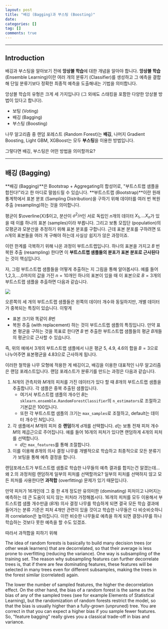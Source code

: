 ```yaml
---
layout: post
title: "배깅 (Bagging)과 부스팅 (Boosting)"
date: 
categories: []
tag: []
comments: true
---
```




---
## Introduction

배깅과 부스팅을 알아보기 전에 **앙상블 학습**에 대한 개념을 알아야 합니다. 
**앙상블 학습** (Ensemble Learning)이란 여러 개의 분류기 (Classifier)를 생성하고 그 예측을 결합해 단일 분류기보다 정확한 최종적 예측을 도출해내는 기법을 의미합니다.

앙상블 학습의 유형은 크게 세 가지입니다 (그 외에도 스태킹을 포함한 다양한 앙상블 방법이 있다고 합니다).
* 보팅 (Voting)
* 배깅 (Bagging)
* 부스팅 (Boosting) 

나무 알고리즘 중 랜덤 포레스트 (Random Forest)는 **배깅**, 나머지 Gradient Boosting, Light GBM, XGBoost는 모두 **부스팅**을 이용한 방법입니다.

그렇다면 배깅, 부스팅은 어떤 방법을 의미할까요?

----
## 배깅 (Bagging)

**배깅 (Bagging)**은 Bootstrap + Aggregating의 합성어로, "부트스트랩 샘플을 합친다!"라고 한 마디로 말씀드릴 수 있습니다. **부트스트랩 (Bootstrap)**이란 원래 통계학에서 표본 분포 (Sampling Distribution)을 구하기 위해 데이터를 여러 번 복원 추출 (resampling)하는 것을 의미합니다.

평균이 $\overline{X}$이고, 분산이 $\sigma^2/n$인 서로 독립인 $n$개의 데이터 $X_1,\ldots X_n$가 있을 때 이를 하나의 표본 (samples)이라 부릅니다. 그리고 보통 모집단 (population)의 모평균과 모분산을 추정하기 위해 표본 분포를 구합니다.
근데 표본 분포를 구하려면 또 $n$개의 표본들을 여러 개 구해야 하는데 사실상 쉽지가 않은 과정이죠.

이런 한계를 극복하기 위해 나온 과정이 부트스트랩입니다. 하나의 표본을 가지고 $B$ 번 복원 추출 (resampling) 한다면 이 **부트스트랩 샘플들의 분포가 표본 분포로 근사된다**는 것이 핵심입니다. 

자, 그럼 부트스트랩 샘플들을 어떻게 추출하는 지 그림을 통해 알아봅시다.
예를 들어 1,2,3,...,0까지의 값을 가진 $n=10$개인 하나의 표본이 있을 때 이 표본으로 $B=3$개의 부트스트랩 샘플을 추출하면 다음과 같습니다.

![](../../images/tree-bootstrap.png)

오른쪽의 세 개의 부트스트랩 샘플들은 왼쪽의 데이터 개수와 동일하지만, 개별 데이터가 중복되는 특징이 있습니다. 이렇게 
* 표본 크기와 똑같이 $B$번
* 복원 추출 (with replacement)
하는 것이 부트스트랩 샘플의 특징입니다.
만약 표본 평균을 구하는 것을 목표로 한다면 $B$ 번 추출한 부트스트랩 샘플들의 평균 $B$개들의 평균으로 근사할 수 있습니다. 

즉, 위의 예에서 3개의 부트스트랩 샘플에서 나온 평균 5, 4.9, 4.6의 합을 $B=3$으로 나누어주면 표본평균을 4.83으로 근사하게 됩니다. 


이러한 철학을 나무 모형에 적용한 게 배깅이고, 배깅을 이용한 대표적인 나무 알고리즘은 랜덤 포레스트입니다. 
랜덤 포레스트가 분류기를 만드는 과정은 다음과 같습니다. 

1. $N$개의 관측치와 $M$개의 피처를 가진 데이터가 있다 할 때 $B$개의 부트스트랩 샘플을 추출합니다. 각 샘플은 중복 추출된 샘플입니다. 
    * 여기서 부트스트랩 샘플의 개수인 $B$는 `sklearn.ensemble.RandomForestClassifier`의 `n_estimators`로 조절하고 기본값은 100입니다.
    * 또한 각 부트스트랩 샘플의 크기는 `max_samples`로 조절하고, default는 데이터 개수인 $N$입니다.
2. 각 샘플에서 $M$개의 피처 중 **랜덤**하게 $d$개를 선택합니다. $d$는 보통 전채 피처 개수 $M$의 제곱근으로 주어집니다. 예를 들어 16개의 피처가 있다면 랜덤하게 4개의 피처를 선택합니다.
    * $d$는 `max_features`를 통해 조절합니다.
3. 이를 이용해 $B$개의 의사 결정 나무를 개별적으로 학습하고 최종적으로 모든 분류기가 보팅을 통해 예측 결정을 합니다.

랜덤포레스트가 부트스트랩 샘플로 학습한 나무들의 예측 결과를 합치는건 알겠는데... 왜 2.의 과정처럼 랜덤하게 일부의 피처를 선택할까요?
일부의 피처를 선택하지 않고 모든 피처를 사용한다면 **과적합** (overfitting) 문제가 있기 때문입니다. 

만약 피처가 16개인데 그 중 한 4개 정도만 유의미한 (dominating) 피처이고 나머지는 예측하는 데 큰 도움이 되지 않는 피처라 가정해봅시다.
16개의 피처를 모두 이용해서 부트스트랩 샘플 개수만큼 ($B$개) 의사 결정 나무를 학습하게 되면 결국 모든 학습 결과에 들어가는 분류 기준은 피처 4개만 관련이 있을 것이고 학습한 나무들은 다 비슷비슷하니까 correlation은 높아집니다. 이런 비슷한 나무들로 예측을 하게 되면 결정나무를 하나 학습하는 것보다 못한 예측을 할 수도 있겠죠.

따라서 과적합을 피하기 위해 


The idea of random forests is basically to build many decision trees (or other weak learners) that are decorrelated, so that their average is less prone to overfitting (reducing the variance). One way is subsampling of the training set. The reason why subsampling features can further decorrelate trees is, that if there are few dominating features, these features will be selected in many trees even for different subsamples, making the trees in the forest similar (correlated) again.

The lower the number of sampled features, the higher the decorrelation effect. On the other hand, the bias of a random forest is the same as the bias of any of the sampled trees (see for example Elements of Statistical Learning), but the randomization of random forests restrict the model, so that the bias is usually higher than a fully-grown (unpruned) tree. You are correct in that you can expect a higher bias if you sample fewer features. So, "feature bagging" really gives you a classical trade-off in bias and variance.